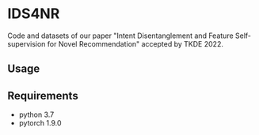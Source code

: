# IDS4NR
Code and datasets of our paper "Intent Disentanglement and Feature Self-supervision for Novel Recommendation" accepted by TKDE 2022.
## Usage
## Requirements
- python 3.7
- pytorch 1.9.0
